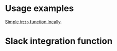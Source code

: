 # Usage examples 

[Simple `http` function locally](examples/http_function.md). 

# Slack integration function

